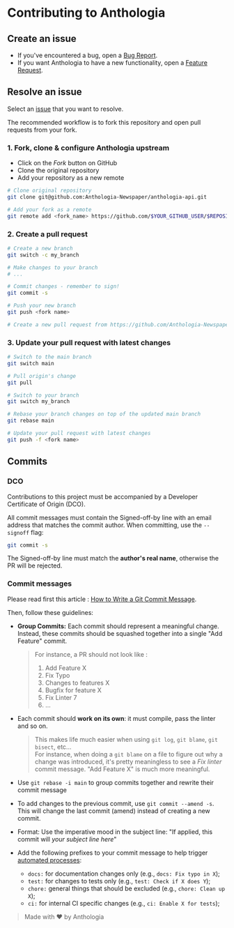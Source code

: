 # Contributing to Anthologia

## Create an issue

- If you've encountered a bug, open a [Bug Report](https://github.com/Anthologia-Newspaper/anthologia-api/issues/new?assignees=&labels=&template=bug_report.yml&title=).
- If you want Anthologia to have a new functionality, open a [Feature Request](https://github.com/Anthologia-Newspaper/anthologia-api/issues/new?assignees=&labels=&template=feature_request.yml&title=).

## Resolve an issue

Select an [issue](https://github.com/Anthologia-Newspaper/anthologia-api/issues) that you want to resolve.

The recommended workflow is to fork this repository and open pull requests from your fork.

### 1. Fork, clone & configure Anthologia upstream

- Click on the _Fork_ button on GitHub
- Clone the original repository
- Add your repository as a new remote

```sh
# Clone original repository
git clone git@github.com:Anthologia-Newspaper/anthologia-api.git

# Add your fork as a remote
git remote add <fork_name> https://github.com/$YOUR_GITHUB_USER/$REPOSITORY.git
```

### 2. Create a pull request

```sh
# Create a new branch
git switch -c my_branch

# Make changes to your branch
# ...

# Commit changes - remember to sign!
git commit -s

# Push your new branch
git push <fork name>

# Create a new pull request from https://github.com/Anthologia-Newspaper/anthologia-api/pulls
```

### 3. Update your pull request with latest changes

```sh
# Switch to the main branch
git switch main

# Pull origin's change
git pull

# Switch to your branch
git switch my_branch

# Rebase your branch changes on top of the updated main branch
git rebase main

# Update your pull request with latest changes
git push -f <fork name>
```

## Commits

### DCO

Contributions to this project must be accompanied by a Developer Certificate of Origin (DCO).

All commit messages must contain the Signed-off-by line with an email address that matches the commit author. When committing, use the `--signoff` flag:

```sh
git commit -s
```

The Signed-off-by line must match the **author's real name**, otherwise the PR will be rejected.

### Commit messages

Please read first this article : [How to Write a Git Commit Message](https://chris.beams.io/posts/git-commit/).

Then, follow these guidelines:

- **Group Commits:** Each commit should represent a meaningful change. Instead, these commits should be squashed together into a single "Add Feature" commit.

  > For instance, a PR should not look like :
  >
  > 1. Add Feature X
  > 2. Fix Typo
  > 3. Changes to features X
  > 4. Bugfix for feature X
  > 5. Fix Linter 7
  > 6. ...

- Each commit should **work on its own**: it must compile, pass the linter and so on.

  > This makes life much easier when using `git log`, `git blame`, `git bisect`, etc...\
  > For instance, when doing a `git blame` on a file to figure out why a change was introduced, it's pretty meaningless to see a _Fix linter_ commit message. "Add Feature X" is much more meaningful.

- Use `git rebase -i main` to group commits together and rewrite their commit message

- To add changes to the previous commit, use `git commit --amend -s`. This will change the last commit (amend) instead of creating a new commit.

- Format: Use the imperative mood in the subject line: "If applied, this commit
  will _your subject line here_"

- Add the following prefixes to your commit message to help trigger [automated processes](https://www.conventionalcommits.org):
  - `docs:` for documentation changes only (e.g., `docs: Fix typo in X`);
  - `test:` for changes to tests only (e.g., `test: Check if X does Y`);
  - `chore:` general things that should be excluded (e.g., `chore: Clean up X`);
  - `ci:` for internal CI specific changes (e.g., `ci: Enable X for tests`);

> Made with ❤️ by Anthologia
